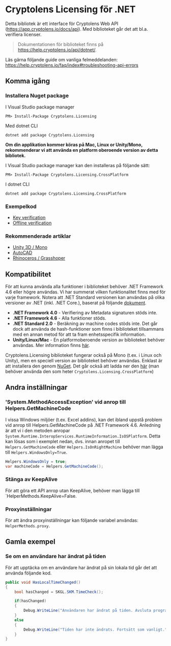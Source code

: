 # Cryptolens Licensing för .NET

Detta bibliotek är ett interface för Cryptolens Web API (https://app.cryptolens.io/docs/api). Med biblioteket går det att bl.a. verifiera licenser.

> Dokumentationen för biblioteket finns på https://help.cryptolens.io/api/dotnet/.

Läs gärna följande guide om vanliga felmeddelanden: https://help.cryptolens.io/faq/index#troubleshooting-api-errors

## Komma igång

### Installera Nuget package

I Visual Studio package manager
```
PM> Install-Package Cryptolens.Licensing
```

Med dotnet CLI
```
dotnet add package Cryptolens.Licensing
```

**Om din applikation kommer köras på Mac, Linux or Unity/Mono, rekommenderar vi att använda en platform oberoende version av detta bibliotek.**

I Visual Studio package manager kan den installeras på följande sätt:
```
PM> Install-Package Cryptolens.Licensing.CrossPlatform
```

I dotnet CLI
```
dotnet add package Cryptolens.Licensing.CrossPlatform
```

### Exempelkod
* [Key verification](https://help.cryptolens.io/examples/key-verification)
* [Offline verification](https://help.cryptolens.io/examples/offline-verification)

### Rekommenderade artiklar

* [Unity 3D / Mono](https://help.cryptolens.io/getting-started/unity)
* [AutoCAD](https://cryptolens.io/2019/01/autocad-plugin-software-licensing/)
* [Rhinoceros / Grasshoper](https://cryptolens.io/2019/01/protecting-rhinoceros-plugins-with-software-licensing/)

## Kompatibilitet

För att kunna använda alla funktioner i biblioteket behöver .NET Framework 4.6 eller högre användas. Vi har summerat vilken funktionalitet finns med för varje framework. Notera att .NET Standard versionen kan användas på olika versioner av .NET (inkl. .NET Core.), baserat på följande [dokument](https://docs.microsoft.com/en-us/dotnet/standard/net-standard).

* **.NET Framework 4.0** - Verifiering av Metadata signaturen stöds inte.
* **.NET Framework 4.6** - Alla funktioner stöds.
* **.NET Standard 2.0** - Beräkning av machine codes stöds inte. Det går dock att använda de hash-funktioner som finns i biblioteket tillsammans med en annan metod för att ta fram enhetsspecifik information.
* **Unity/Linux/Mac** - En platformoberoende version av biblioteket behöver användas. Mer information finns [här](https://help.cryptolens.io/getting-started/unity). 

Cryptolens.Licensing biblioteket fungerar också på Mono (t.ex. i Linux och Unity), men en speciell version av biblioteket behöver användas. Enklast är att installera den genom [NuGet](https://www.nuget.org/packages/Cryptolens.Licensing.CrossPlatform/). Det går också att ladda ner den [här](https://github.com/Cryptolens/cryptolens-dotnet/releases) (man behöver använda den som heter `Cryptolens.Licensing.CrossPlatform`)

## Andra inställningar
### 'System.MethodAccessException' vid anrop till Helpers.GetMachineCode
I vissa Windows miljöer (t.ex. Excel addins), kan det ibland uppstå problem vid anrop till Helpers.GetMachineCode på .NET Framework 4.6. Anledning är att vi i den metoden anropar `System.Runtime.InteropServices.RuntimeInformation.IsOSPlatform`. Detta kan lösas som i exemplet nedan, dvs. innan anropet till `Helpers.GetMachineCode` eller `Helpers.IsOnRightMachine` behöver man lägga till `Helpers.WindowsOnly=True`.

```cs
Helpers.WindowsOnly = true;
var machineCode = Helpers.GetMachineCode();
```

### Stänga av KeepAlive
För att göra ett API anrop utan KeepAlive, behöver man lägga till `HelperMethods.KeepAlive=False.

### Proxyinställningar
För att ändra proxyinställningar kan följande variabel användas: `HelperMethods.proxy`.

## Gamla exempel

### Se om en användare har ändrat på tiden

För att upptäcka om en användare har ändrat på sin lokala tid går det att använda följande kod.

```cs
public void HasLocalTimeChanged()
{
    bool hasChanged = SKGL.SKM.TimeCheck();

    if(hasChanged)
    {
        Debug.WriteLine("Användaren har ändrat på tiden. Avsluta programmet.");
    }
    else
    {
        Debug.WriteLine("Tiden har inte ändrats. Fortsätt som vanligt.");
    }
}
```

